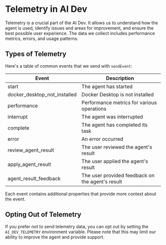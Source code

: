 # Telemetry in AI Dev

Telemetry is a crucial part of the AI Dev. It allows us to understand how the agent is used, identify issues and areas for improvement, and ensure the best possible user experience. The data we collect includes performance metrics, errors, and usage patterns.

## Types of Telemetry

Here's a table of common events that we send with `sendEvent`:

| Event                        | Description                                      |
| ---------------------------- | ------------------------------------------------ |
| start                        | The agent has started                            |
| docker_desktop_not_installed | Docker Desktop is not installed                  |
| performance                  | Performance metrics for various operations       |
| interrupt                    | The agent was interrupted                        |
| complete                     | The agent has completed its task                 |
| error                        | An error occurred                                |
| review_agent_result          | The user reviewed the agent's result             |
| apply_agent_result           | The user applied the agent's result              |
| agent_result_feedback        | The user provided feedback on the agent's result |

Each event contains additional properties that provide more context about the event.

## Opting Out of Telemetry

If you prefer not to send telemetry data, you can opt out by setting the `AI_DEV_TELEMETRY` environment variable. Please note that this may limit our ability to improve the agent and provide support.
